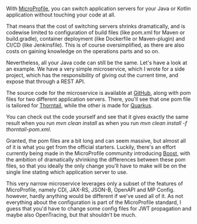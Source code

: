 With <a href="../microservices-with-microprofile/">MicroProfile</a>, you can switch application servers for your Java or Kotlin application without touching your code at all.

That means that the cost of switching servers shrinks dramatically, and is codewise limited to configuration of build files (like pom.xml for Maven or build.gradle), container deployment (like Dockerfile or Maven-plugin) and CI/CD (like Jenkinsfile). This is of course oversimplified, as there are also costs on gaining knowledge on the operations parts and so on.

Nevertheless, all your Java code can still be the same. Let's have a look at an example. We have a very simple microservice, which I wrote for a side project, which has the responsibility of giving out the current time, and expose that through a REST API.

The source code for the microservice is available at <a href="https://github.com/mehmandarov/microprofile-iot/tree/master/timeservice-v2">GitHub</a>, along with pom files for two different application servers. There, you'll see that one pom file is tailored for <a href="https://thorntail.io">Thorntail</a>, while the other is made for <a href="https://quarkus.io">Quarkus</a>.

You can check out the code yourself and see that it gives exactly the same result when you run _mvn clean install_ as when you run _mvn clean install -f thorntail-pom.xml_. 

Granted, the pom files are a bit long and can seem massive, but almost all of it is what you get from the official starters. Luckily, there's an effort currently being made in the MicroProfile community introducing <a href="https://microprofile.io/2019/04/18/build-your-microprofile-apps-quickly-with-boost/">Boost</a>, with the ambition of dramatically shrinking the differences between these pom files, so that you ideally the only change you'll have to make will be on the single line stating which application server to use.

This very narrow microservice leverages only a subset of the features of MicroProfile, namely CDI, JAX-RS, JSON-B, OpenAPI and MP Config. however, hardly anything would be different if we've used all of it. As not everything about the configuration is part of the MicroProfile standard, I guess that you'd have to change some config files for JWT propagation and maybe also OpenTracing, but that shouldn't be much.